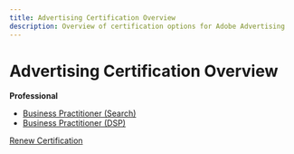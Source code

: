 ```yaml
---
title: Advertising Certification Overview
description: Overview of certification options for Adobe Advertising
---
```

# Advertising Certification Overview

**Professional**

* [Business Practitioner (Search)](/help/certifications/aac/aac-search-p-business.md) <!--AD0-E501-->
* [Business Practitioner (DSP)](/help/certifications/aac/aac-dsp-p-business.md) <!--AD0-E502-->

[Renew Certification](/help/certifications/aac/aac-renew.md)

